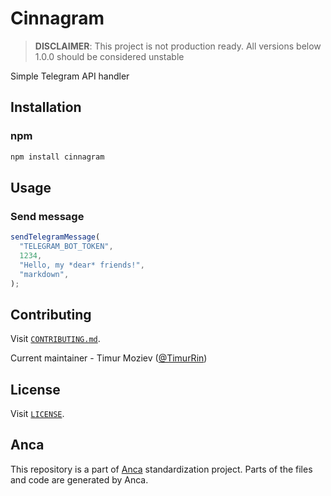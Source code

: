 # Cinnagram

> **DISCLAIMER**: This project is not production ready. All versions below 1.0.0 should be considered unstable

Simple Telegram API handler

## Installation

### npm

```bash
npm install cinnagram
```

## Usage

### Send message

```javascript
sendTelegramMessage(
  "TELEGRAM_BOT_TOKEN",
  1234,
  "Hello, my *dear* friends!",
  "markdown",
);
```

## Contributing

Visit [`CONTRIBUTING.md`](CONTRIBUTING.md).

Current maintainer - Timur Moziev ([@TimurRin](https://github.com/TimurRin))

## License

Visit [`LICENSE`](LICENSE).

## Anca

This repository is a part of [Anca](https://github.com/cinnabar-forge/anca) standardization project. Parts of the files and code are generated by Anca.
